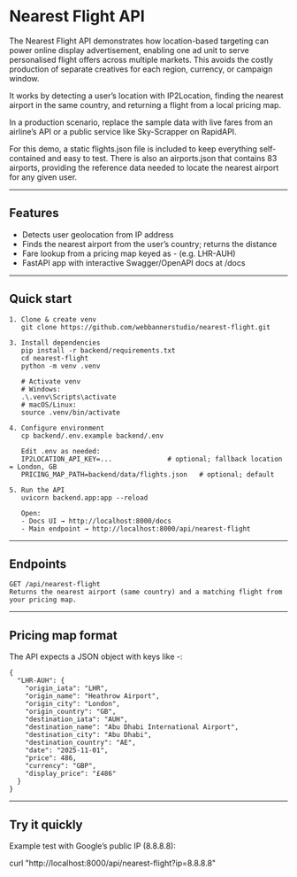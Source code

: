 # Nearest Flight API

The Nearest Flight API demonstrates how location-based targeting can power online display advertisement, enabling one ad unit to serve personalised flight offers across multiple markets. This avoids the costly production of separate creatives for each region, currency, or campaign window.

It works by detecting a user’s location with IP2Location, finding the nearest airport in the same country, and returning a flight from a local pricing map.

In a production scenario, replace the sample data with live fares from an airline’s API or a public service like Sky-Scrapper on RapidAPI. 

For this demo, a static flights.json file is included to keep everything self-contained and easy to test. There is also an airports.json that contains 83 airports, providing the reference data needed to locate the nearest airport for any given user.


---

## Features
- Detects user geolocation from IP address  
- Finds the nearest airport from the user’s country; returns the distance  
- Fare lookup from a pricing map keyed as <ORIGIN>-<DESTINATION> (e.g. LHR-AUH)  
- FastAPI app with interactive Swagger/OpenAPI docs at /docs  

---

## Quick start
```
1. Clone & create venv
   git clone https://github.com/webbannerstudio/nearest-flight.git

3. Install dependencies
   pip install -r backend/requirements.txt
   cd nearest-flight
   python -m venv .venv

   # Activate venv
   # Windows:
   .\.venv\Scripts\activate
   # macOS/Linux:
   source .venv/bin/activate

4. Configure environment
   cp backend/.env.example backend/.env

   Edit .env as needed:
   IP2LOCATION_API_KEY=...              # optional; fallback location = London, GB
   PRICING_MAP_PATH=backend/data/flights.json   # optional; default

5. Run the API
   uvicorn backend.app:app --reload

   Open:
   - Docs UI → http://localhost:8000/docs
   - Main endpoint → http://localhost:8000/api/nearest-flight
```
---

## Endpoints
```
GET /api/nearest-flight  
Returns the nearest airport (same country) and a matching flight from your pricing map.
```
---

## Pricing map format

The API expects a JSON object with keys like <ORIGIN>-<DEST>:

```
{
  "LHR-AUH": {
    "origin_iata": "LHR",
    "origin_name": "Heathrow Airport",
    "origin_city": "London",
    "origin_country": "GB",
    "destination_iata": "AUH",
    "destination_name": "Abu Dhabi International Airport",
    "destination_city": "Abu Dhabi",
    "destination_country": "AE",
    "date": "2025-11-01",
    "price": 486,
    "currency": "GBP",
    "display_price": "£486"
  }
}
```

---

## Try it quickly

Example test with Google’s public IP (8.8.8.8):

curl "http://localhost:8000/api/nearest-flight?ip=8.8.8.8"
